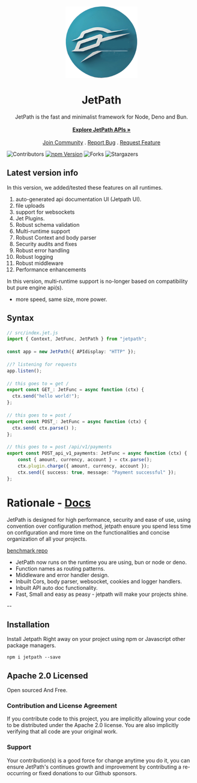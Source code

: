 <br/>
<p align="center">
     <img src="icon.png" alt="JetPath" width="190" height="190">

<h1 align="center">JetPath</h1>

<p align="center">
   JetPath is the fast and minimalist framework for Node, Deno and Bun.
    <br/>
    <br/>
    <a href="https://jetpath.codedynasty.dev"><strong>Explore JetPath APIs »</strong></a>
    <br/>
    <br/>
    <a href="https://jetpath.codedynasty.dev">Join Community</a>
    .
    <a href="https://github.com/codedynasty-dev/JetPath/issues">Report Bug</a>
    .
    <a href="https://github.com/codedynasty-dev/JetPath/issues">Request Feature</a>
  </p>
</p>

![Contributors](https://img.shields.io/github/contributors/codedynasty-dev/JetPath?color=dark-green)
[![npm Version](https://img.shields.io/npm/v/jetpath.svg)](https://www.npmjs.com/package/JetPath)
![Forks](https://img.shields.io/github/forks/codedynasty-dev/JetPath?style=social)
![Stargazers](https://img.shields.io/github/stars/codedynasty-dev/JetPath?style=social)
 
## Latest version info

In this version, we added/tested these features on all runtimes.

1. auto-generated api documentation UI (Jetpath UI).
2. file uploads
3. support for websockets
4. Jet Plugins.
5. Robust schema validation
6. Multi-runtime support
7. Robust Context and body parser
8. Security audits and fixes
9. Robust error handling
10. Robust logging
11. Robust middleware
12. Performance enhancements

In this version, multi-runtime support is no-longer based on
compatibility but pure engine api(s). 

- more speed, same size, more power.


## Syntax

```ts
// src/index.jet.js
import { Context, JetFunc, JetPath } from "jetpath";

const app = new JetPath({ APIdisplay: "HTTP" });

//? listening for requests
app.listen();

// this goes to = get /
export const GET_: JetFunc = async function (ctx) {
  ctx.send("hello world!");
};

// this goes to = post /
export const POST_: JetFunc = async function (ctx) {
  ctx.send( ctx.parse() );
};

// this goes to = post /api/v1/payments
export const POST_api_v1_payments: JetFunc = async function (ctx) {
    const { amount, currency, account } = ctx.parse();
    ctx.plugin.charge({ amount, currency, account });
    ctx.send({ success: true, message: "Payment successful" });
};
```

# Rationale - [Docs](https://jetpath.codedynasty.dev/)

JetPath is designed for high performance, security and ease of use, using convention over configuration method, jetpath ensure you spend less time on configuration and more time on the functionalities and concise organization of all your projects.

[benchmark repo](https://github.com/FridayCandour/jetpath-benchmark)

- JetPath now runs on the runtime you are using, bun or node or deno.
- Function names as routing patterns.
- Middleware and error handler design.
- Inbuilt Cors, body parser, websocket, cookies and logger handlers.
- Inbuilt API auto doc functionality. 
- Fast, Small and easy as peasy - jetpath will make your projects shine.

--
  

## Installation

Install Jetpath Right away on your project using npm or Javascript other package
managers.

```
npm i jetpath --save
```
 

## Apache 2.0 Licensed

Open sourced And Free.

### Contribution and License Agreement

If you contribute code to this project, you are implicitly allowing your code to
be distributed under the Apache 2.0 license. You are also implicitly verifying that all
code are your original work.

### Support

Your contribution(s) is a good force for change anytime you do it, you can
ensure JetPath's continues growth and improvement by contributing a re-occurring
or fixed donations to our Github sponsors.